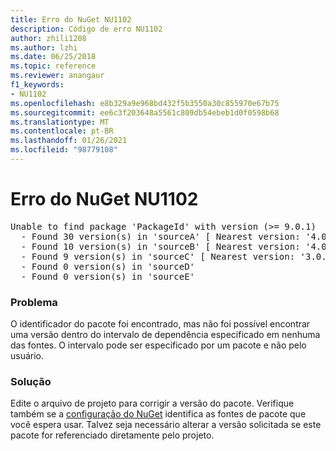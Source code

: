 ```yaml
---
title: Erro do NuGet NU1102
description: Código de erro NU1102
author: zhili1208
ms.author: lzhi
ms.date: 06/25/2018
ms.topic: reference
ms.reviewer: anangaur
f1_keywords:
- NU1102
ms.openlocfilehash: e8b329a9e968bd432f5b3550a30c855970e67b75
ms.sourcegitcommit: ee6c3f203648a5561c809db54ebeb1d0f0598b68
ms.translationtype: MT
ms.contentlocale: pt-BR
ms.lasthandoff: 01/26/2021
ms.locfileid: "98779108"
---
```

# <a name="nuget-error-nu1102"></a>Erro do NuGet NU1102

<pre>Unable to find package 'PackageId' with version (>= 9.0.1)<br/>  - Found 30 version(s) in 'sourceA' [ Nearest version: '4.0.0' ]<br/>  - Found 10 version(s) in 'sourceB' [ Nearest version: '4.0.0-rc-2129' ]<br/>  - Found 9 version(s) in 'sourceC' [ Nearest version: '3.0.0-beta-00032' ]<br/>  - Found 0 version(s) in 'sourceD'<br/>  - Found 0 version(s) in 'sourceE'</pre>

### <a name="issue"></a>Problema
O identificador do pacote foi encontrado, mas não foi possível encontrar uma versão dentro do intervalo de dependência especificado em nenhuma das fontes. O intervalo pode ser especificado por um pacote e não pelo usuário.

### <a name="solution"></a>Solução
Edite o arquivo de projeto para corrigir a versão do pacote. Verifique também se a [configuração do NuGet](../../consume-packages/Configuring-NuGet-Behavior.md) identifica as fontes de pacote que você espera usar. Talvez seja necessário alterar a versão solicitada se este pacote for referenciado diretamente pelo projeto.
